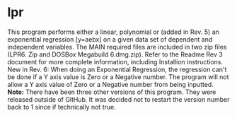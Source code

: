 # lpr
This program performs either a linear, polynomial or (added in Rev. 5) an exponential regression [y=aebx] on a given data set of dependent and independent variables. 
The MAIN required files are included in two zip files (LPR6. Zip and DOSBox Megabuild 6.dmg.zip).
Refer to the Readme Rev 3 document for more complete information, including Installion instructions.
New in Rev. 6: When doing an Exponential Regression, the regression can't be done if a Y axis value is Zero or a Negative number. The program will not allow a Y axis value of Zero or a Negative number from being inputted.
**Note:** There have been three other versions of this program. They were released outside of GitHub. It was decided not to restart the version number back to 1 since if technically not true.
